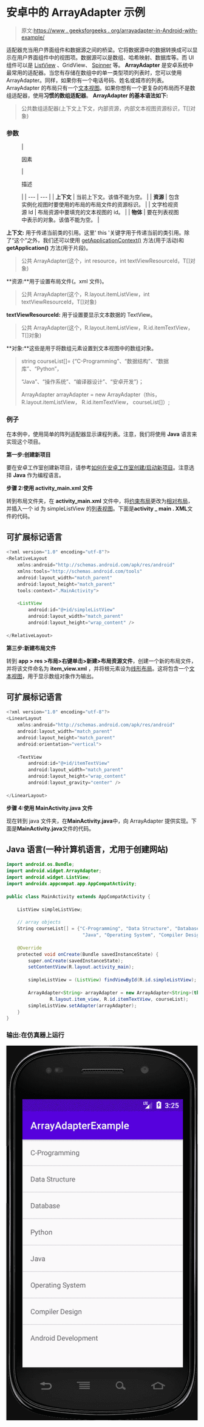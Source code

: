 # 安卓中的 ArrayAdapter 示例

> 原文:[https://www . geeksforgeeks . org/arrayadapter-in-Android-with-example/](https://www.geeksforgeeks.org/arrayadapter-in-android-with-example/)

适配器充当用户界面组件和数据源之间的桥梁。它将数据源中的数据转换成可以显示在用户界面组件中的视图项。数据源可以是数组、哈希映射、数据库等。而 UI 组件可以是 [ListView](https://www.geeksforgeeks.org/android-listview-in-java-with-example/) 、GridView、 [Spinner](https://www.geeksforgeeks.org/spinner-in-android-using-java-with-example/) 等。 **ArrayAdapter** 是安卓系统中最常用的适配器。当您有存储在数组中的单一类型项的列表时，您可以使用 ArrayAdapter。同样，如果你有一个电话号码、姓名或城市的列表。ArrayAdapter 的布局只有一个[文本视图](https://www.geeksforgeeks.org/textview-widget-in-android-using-java-with-examples/)。如果你想有一个更复杂的布局而不是数组适配器，使用**习惯的数组适配器**。 **ArrayAdapter 的基本语法如下:**

> 公共数组适配器(上下文上下文，内部资源，内部文本视图资源标识，T[]对象)

### **参数**

<figure class="table">

| 

因素

 | 

描述

 |
| --- | --- |
| **上下文** | 当前上下文。该值不能为空。 |
| **资源** | 包含实例化视图时要使用的布局的布局文件的资源标识。 |
| 文字检视资源 Id | 布局资源中要填充的文本视图的 id。 |
| **物体** | 要在列表视图中表示的对象。该值不能为空。 |

</figure>

**上下文:** 用于传递当前类的引用。这里' this '关键字用于传递当前的类引用。除了“这个”之外，我们还可以使用 [getApplicationContext()](https://www.geeksforgeeks.org/what-is-context-in-android/) 方法(用于活动)和 **getApplication()** 方法(用于片段)。

> 公共 ArrayAdapter(这个，int resource，int textViewResourceId，T[]对象)

**资源:**用于设置布局文件(。xml 文件)。

> 公共 ArrayAdapter(这个，R.layout.itemListView，int textViewResourceId，T[]对象)

**textViewResourceId:** 用于设置要显示文本数据的 TextView。

> 公共 ArrayAdapter(这个，R.layout.itemListView，R.id.itemTextView，T[]对象)

**对象:**这些是用于将数组元素设置到文本视图中的数组对象。

> string courseList[]= {“C-Programming”、“数据结构”、“数据库”、“Python”，
> 
> “Java”、“操作系统”、“编译器设计”、“安卓开发”}；
> 
> ArrayAdapter arrayAdapter = new ArrayAdapter（this， R.layout.itemListView， R.id.itemTextView， courseList[]）;

### 例子

在本例中，使用简单的阵列适配器显示课程列表。注意，我们将使用 **Java** 语言来实现这个项目。

**第一步:创建新项目**

要在安卓工作室创建新项目，请参考[如何在安卓工作室创建/启动新项目](https://www.geeksforgeeks.org/android-how-to-create-start-a-new-project-in-android-studio/)。注意选择 **Java** 作为编程语言。

**步骤 2:使用 activity_main.xml 文件**

转到布局文件夹，在 **activity_main.xml** 文件中，将[约束布局](https://www.geeksforgeeks.org/android-ui-layouts/)更改为[相对布局](https://www.geeksforgeeks.org/android-relativelayout-in-kotlin/)，并插入一个 id 为 simpleListView 的[列表视图](https://www.geeksforgeeks.org/android-listview-in-java-with-example/)。下面是**activity _ main . XML**文件的代码。

## 可扩展标记语言

```java
<?xml version="1.0" encoding="utf-8"?>
<RelativeLayout 
    xmlns:android="http://schemas.android.com/apk/res/android"
    xmlns:tools="http://schemas.android.com/tools"
    android:layout_width="match_parent"
    android:layout_height="match_parent"
    tools:context=".MainActivity">

    <ListView
        android:id="@+id/simpleListView"
        android:layout_width="match_parent"
        android:layout_height="wrap_content" />

</RelativeLayout>
```

**第三步:新建布局文件**

转到 **app > res >布局>右键单击>新建>布局资源文件**，创建一个新的布局文件，并将该文件命名为 **item_view.xml** ，并将根元素设为[线形布局](https://www.geeksforgeeks.org/linearlayout-and-its-important-attributes-with-examples-in-android/)。这将包含一个[文本视图](https://www.geeksforgeeks.org/textview-widget-in-android-using-java-with-examples/)，用于显示数组对象作为输出。

## 可扩展标记语言

```java
<?xml version="1.0" encoding="utf-8"?>
<LinearLayout 
    xmlns:android="http://schemas.android.com/apk/res/android"
    android:layout_width="match_parent"
    android:layout_height="match_parent"
    android:orientation="vertical">

    <TextView
        android:id="@+id/itemTextView"
        android:layout_width="match_parent"
        android:layout_height="wrap_content"
        android:layout_gravity="center" />

</LinearLayout>
```

**步骤 4:使用 MainActivity.java 文件**

现在转到 java 文件夹，在**MainActivity.java**中，向 ArrayAdapter 提供实现。下面是**MainActivity.java**文件的代码。

## Java 语言(一种计算机语言，尤用于创建网站)

```java
import android.os.Bundle;
import android.widget.ArrayAdapter;
import android.widget.ListView;
import androidx.appcompat.app.AppCompatActivity;

public class MainActivity extends AppCompatActivity {

    ListView simpleListView;

    // array objects
    String courseList[] = {"C-Programming", "Data Structure", "Database", "Python",
                            "Java", "Operating System", "Compiler Design", "Android Development"};

    @Override
    protected void onCreate(Bundle savedInstanceState) {
        super.onCreate(savedInstanceState);
        setContentView(R.layout.activity_main);

        simpleListView = (ListView) findViewById(R.id.simpleListView);

        ArrayAdapter<String> arrayAdapter = new ArrayAdapter<String>(this,
                R.layout.item_view, R.id.itemTextView, courseList);
        simpleListView.setAdapter(arrayAdapter);
    }
}
```

### **输出:在仿真器上运行**

![Output](img/9f628be1826cfa47bf3aa75f6b7307b5.png)